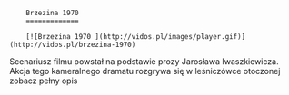 
        Brzezina 1970 
        =============
        
        [![Brzezina 1970 ](http://vidos.pl/images/player.gif)](http://vidos.pl/brzezina-1970)
        
        
 Scenariusz filmu powstał na podstawie prozy Jarosława Iwaszkiewicza. Akcja tego kameralnego dramatu rozgrywa się w leśniczówce otoczonej zobacz pełny opis
    